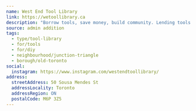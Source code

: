 ```yaml
---
name: West End Tool Library
link: https://wetoollibrary.ca
description: "Borrow tools, save money, build community. Lending tools in the Junction Triangle this fall"
source: admin addition
tags:
  - type/tool-library
  - for/tools
  - for/diy
  - neighbourhood/junction-triangle
  - borough/old-toronto
social:
  instagram: https://www.instagram.com/westendtoollibrary/
address:
  streetAddress: 50 Sousa Mendes St
  addressLocality: Toronto
  addressRegion: ON
  postalCode: M6P 3Z5
---
```

